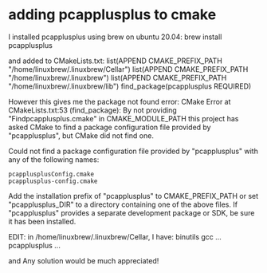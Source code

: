 
# adding pcapplusplus to cmake

I installed pcapplusplus using brew on ubuntu 20.04:
brew install pcapplusplus

and added to CMakeLists.txt:
list(APPEND CMAKE_PREFIX_PATH "/home/linuxbrew/.linuxbrew/Cellar")
list(APPEND CMAKE_PREFIX_PATH "/home/linuxbrew/.linuxbrew")
list(APPEND CMAKE_PREFIX_PATH "/home/linuxbrew/.linuxbrew/lib")
find_package(pcapplusplus REQUIRED)

However this gives me the package not found error:
CMake Error at CMakeLists.txt:53 (find_package):
  By not providing "Findpcapplusplus.cmake" in CMAKE_MODULE_PATH this project
  has asked CMake to find a package configuration file provided by
  "pcapplusplus", but CMake did not find one.

  Could not find a package configuration file provided by "pcapplusplus" with
  any of the following names:

    pcapplusplusConfig.cmake
    pcapplusplus-config.cmake

  Add the installation prefix of "pcapplusplus" to CMAKE_PREFIX_PATH or set
  "pcapplusplus_DIR" to a directory containing one of the above files.  If
  "pcapplusplus" provides a separate development package or SDK, be sure it
  has been installed.

EDIT:
in /home/linuxbrew/.linuxbrew/Cellar, I have:
binutils   gcc   ...   pcapplusplus ...

and
Any solution would be much appreciated!

        